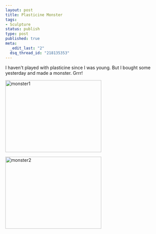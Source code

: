 ```yaml
--- 
layout: post
title: Plasticine Monster
tags: 
- Sculpture
status: publish
type: post
published: true
meta: 
  _edit_last: "2"
  dsq_thread_id: "218135353"
---
```

I haven't played with plasticine since I was young. But I bought some yesterday and made a monster. Grrr!

<p class=alignc ><a href="http://www.craig-russell.co.uk/wp-content/uploads/2009/02/monster1.jpg"><img class="aligncenter size-medium wp-image-203" title="monster1" src="http://www.craig-russell.co.uk/wp-content/uploads/2009/02/monster1-300x225.jpg" alt="monster1" width="300" height="225" /></a></p>

<p class=alignc ><a href="http://www.craig-russell.co.uk/wp-content/uploads/2009/02/monster2.jpg"><img class="aligncenter size-medium wp-image-204" title="monster2" src="http://www.craig-russell.co.uk/wp-content/uploads/2009/02/monster2-300x225.jpg" alt="monster2" width="300" height="225" /></a></p>
